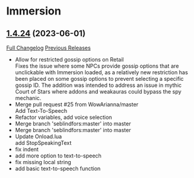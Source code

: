 # Immersion

## [1.4.24](https://github.com/seblindfors/Immersion/tree/1.4.24) (2023-06-01)
[Full Changelog](https://github.com/seblindfors/Immersion/compare/1.4.23...1.4.24) [Previous Releases](https://github.com/seblindfors/Immersion/releases)

- Allow for restricted gossip options on Retail  
    Fixes the issue where some NPCs provide gossip options that are unclickable with Immersion loaded, as a relatively new restriction has been placed on some gossip options to prevent selecting a specific gossip ID. The addition was intended to address an issue in mythic Court of Stars where addons and weakauras could bypass the spy mechanic.  
- Merge pull request #25 from WowArianna/master  
    Add Text-To-Speech  
- Refactor variables, add voice selection  
- Merge branch 'seblindfors:master' into master  
- Merge branch 'seblindfors:master' into master  
- Update Onload.lua  
    add StopSpeakingText  
- fix indent  
- add more option to text-to-speech  
- fix missing local string  
- add basic text-to-speech function  